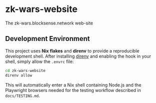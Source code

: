 # zk-wars-website
The zk-wars.blocksense.network web-site

## Development Environment

This project uses **Nix flakes** and **direnv** to provide a reproducible development shell. After installing [direnv](https://direnv.net/) and enabling the hook in your shell, simply allow the `.envrc` file:

```bash
cd zk-wars-website
direnv allow
```

This will automatically enter a Nix shell containing Node.js and the Playwright browsers needed for the testing workflow described in `docs/TESTING.md`.
